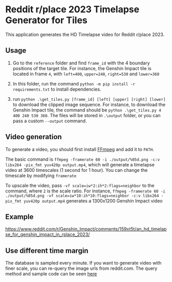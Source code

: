 # Reddit r/place 2023 Timelapse Generator for Tiles

This application generates the HD Timelapse video for Reddit r/place 2023.


## Usage

1. Go to the `reference` folder and find `frame_id` with the 4 boundary positions of the target tile. For instance, the Genshin Impact tile is located in frame `4`, with `left=400`, `upper=240`, `right=530` and `lower=360`

2. In this folder, run the command `python -m pip install -r requirements.txt` to install dependencies.

3. run `python .\get_tiles.py [frame_id] [left] [upper] [right] [lower]` to download the clipped image sequence. For instance, to download the Genshin Impact tile, the command should be `python .\get_tiles.py 4 400 240 530 360`. The files will be stored in `.\output` folder, or you can pass a custom `--output` command.

## Video generation

To generate a video, you should first install [FFmpeg](https://github.com/FFmpeg/FFmpeg) and add it to `PATH`.

The basic command is `ffmpeg -framerate 60 -i ./output/%05d.png -c:v libx264 -pix_fmt yuv420p output.mp4`, which will generate a timelapse video at 3600 timescales (1 second for 1 hour).
You can change the timescale by modifying `framerate`

To upscale the video, pass `-vf scale=iw*2:ih*2:flags=neighbor` to the command, where `2` is the scale ratio.
For instance, `ffmpeg -framerate 60 -i ./output/%05d.png -vf scale=iw*10:ih*10:flags=neighbor -c:v libx264 -pix_fmt yuv420p output.mp4` generates a 1300x1200 Genshin Impact video

## Example

https://www.reddit.com/r/Genshin_Impact/comments/159xt5t/an_hd_timelapse_for_genshin_impact_in_rplace_2023/

## Use different time margin

The database is sampled every minute. If you want to generate video with finer scale, you can re-query the image urls from reddit.com.
The query method and sample code can be seen [here](https://github.com/AS042971/rplace-2023-tile-timelapse/issues/1#issuecomment-1656358900)
